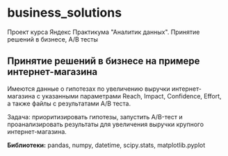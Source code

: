 # business_solutions
Проект курса Яндекс Практикума "Аналитик данных".  Принятие решений в бизнесе, A/B тесты
## Принятие решений в бизнесе на примере интернет-магазина
Имеются данные о гипотезах по увеличению выручки интернет-магазина с указанными параметрами Reach, Impact, Confidence, Effort, а также файлы с результатами А/В теста.

Задача: приоритизировать гипотезы, запустить A/B-тест и проанализировать результаты для увеличения выручки крупного интернет-магазина.

**Библиотеки:** pandas, numpy, datetime, scipy.stats, matplotlib.pyplot
